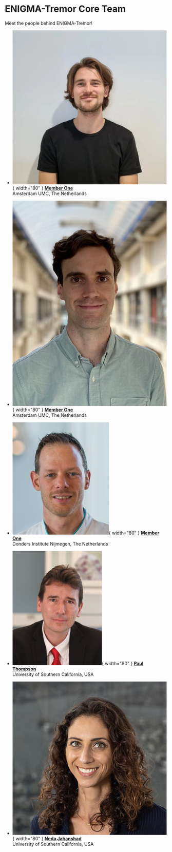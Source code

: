 # ENIGMA-Tremor Core Team

Meet the people behind ENIGMA-Tremor!

<!-- 
The section below uses a special mix of markdown and HTML to make pretty cards.
To add another person, copy the following format and add it between the <div> </div> tags:

COPY THIS TO ADD ANOTHER PERSON:

- ![Member 1](img/member1.jpg){ width="80" } **[Member One](https://personal.website.org/of-member-1)**  
  City University, The Country

 -->
<div class="grid cards" markdown>

- ![Max](../assets/profile_pictures/Max.jpg){ width="80" } **[Member One](https://pure.amsterdamumc.nl/en/persons/max-laansma)**  
  Amsterdam UMC, The Netherlands

- ![Arthur](../assets/profile_pictures/Arthur.jpg){ width="80" } **[Member One](https://www.amsterdamumc.org/en/research/researchers/arthur-buijink.htm)**  
  Amsterdam UMC, The Netherlands

- ![Rick](../assets/profile_pictures/Rick.jpg){ width="80" } **[Member One](https://www.ru.nl/personen/helmich-r)**  
  Donders Institute Nijmegen, The Netherlands

- ![Paul](../assets/profile_pictures/paul.jpeg){ width="80" } **[Paul Thompson](https://keck.usc.edu/faculty-search/paul-m-thompson/)**  
  University of Southern California, USA

- ![Neda](../assets/profile_pictures/neda.jpeg){ width="80" } **[Neda Jahanshad](https://keck.usc.edu/faculty-search/neda-jahanshad/)**  
  University of Southern California, USA

</div>
